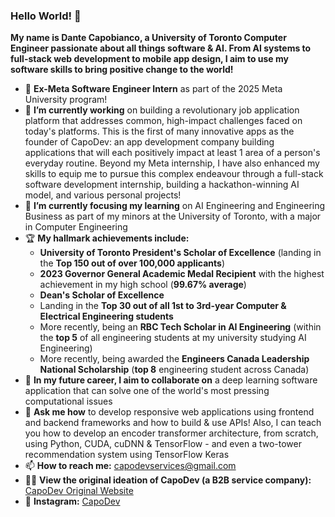 ### Hello World! 👋

**My name is Dante Capobianco, a University of Toronto Computer Engineer passionate about all things software & AI. From AI systems to full-stack web development to mobile app design, I aim to use my software skills to bring positive change to the world!**

- 🚀 **Ex-Meta Software Engineer Intern** as part of the 2025 Meta University program!
- 🔭 **I’m currently working** on building a revolutionary job application platform that addresses common, high-impact challenges faced on today's platforms. This is the first of many innovative apps as the founder of CapoDev: an app development company building applications that will each positively impact at least 1 area of a person's everyday routine. Beyond my Meta internship, I have also enhanced my skills to equip me to pursue this complex endeavour through a full-stack software development internship, building a hackathon-winning AI model, and various personal projects!
- 🌱 **I’m currently focusing my learning** on AI Engineering and Engineering Business as part of my minors at the University of Toronto, with a major in Computer Engineering
- 🏆 **My hallmark achievements include:**
  - **University of Toronto President's Scholar of Excellence** (landing in the **Top 150 out of over 100,000 applicants**)
  - **2023 Governor General Academic Medal Recipient** with the highest achievement in my high school (**99.67% average**)
  - **Dean's Scholar of Excellence**
  - Landing in the **Top 30 out of all 1st to 3rd-year Computer & Electrical Engineering students**
  - More recently, being an **RBC Tech Scholar in AI Engineering** (within the **top 5** of all engineering students at my university studying AI Engineering)
  - More recently, being awarded the **Engineers Canada Leadership National Scholarship** (**top 8** engineering student across Canada)
- 👯 **In my future career, I aim to collaborate on** a deep learning software application that can solve one of the world's most pressing computational issues
- 💬 **Ask me how** to develop responsive web applications using frontend and backend frameworks and how to build & use APIs! Also, I can teach you how to develop an encoder transformer architecture, from scratch, using Python, CUDA, cuDNN & TensorFlow - and even a two-tower recommendation system using TensorFlow Keras
- 📫 **How to reach me:** capodevservices@gmail.com
- 👨‍💻 **View the original ideation of CapoDev (a B2B service company):** [CapoDev Original Website](https://capodevservices.carrd.co/)
- 📱 **Instagram:** [CapoDev](https://www.instagram.com/capodevapps/)
